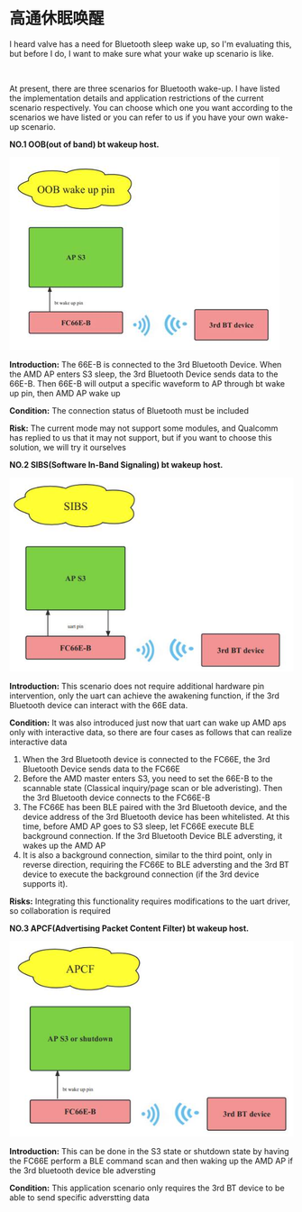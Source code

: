 # 高通休眠唤醒

 I heard valve has a need for Bluetooth sleep wake up, so I'm evaluating this, but before I do, I want to make sure what your wake up scenario is like.

​    

At present, there are three scenarios for Bluetooth wake-up. I have listed the implementation details and application restrictions of the current scenario respectively. You can choose which one you want according to the scenarios we have listed or you can refer to us if you have your own wake-up scenario.

 

**NO.1 OOB(out of band) bt wakeup host.**

![img](./img/clip_image001.jpg)

**Introduction:** The 66E-B is connected to the 3rd Bluetooth Device. When the AMD AP enters S3 sleep, the 3rd Bluetooth Device sends data to the 66E-B. Then 66E-B will output a specific waveform to AP through bt wake up pin, then AMD AP wake up

**Condition:** The connection status of Bluetooth must be included

**Risk:** The current mode may not support some modules, and Qualcomm has replied to us that it may not support, but if you want to choose this solution, we will try it ourselves

 

**NO.2 SIBS(Software In-Band Signaling) bt wakeup host.**

![img](./img/clip_image003.jpg)

 

**Introduction:** This scenario does not require additional hardware pin intervention, only the uart can achieve the awakening function, if the 3rd Bluetooth device can interact with the 66E data.

**Condition:** It was also introduced just now that uart can wake up AMD aps only with interactive data, so there are four cases as follows that can realize interactive data

1. When the 3rd Bluetooth device is connected to the FC66E, the 3rd Bluetooth Device sends data to the FC66E
2. Before the AMD master enters S3, you need to set the 66E-B to the scannable state (Classical inquiry/page scan or ble adveristing). Then the 3rd Bluetooth device connects to the FC66E-B
3. The FC66E has been BLE paired with the 3rd Bluetooth device, and the device address of the 3rd Bluetooth device has been whitelisted. At this time, before AMD AP goes to S3 sleep, let FC66E execute BLE background connection. If the 3rd Bluetooth Device BLE adversting, it wakes up the AMD AP
4. It is also a background connection, similar to the third point, only in reverse direction, requiring the FC66E to BLE adversting and the 3rd BT device to execute the background connection (if the 3rd device supports it).

**Risks:** Integrating this functionality requires modifications to the uart driver, so collaboration is required

 

**NO.3 APCF(Advertising Packet Content Filter) bt wakeup host.**

![img](./img/clip_image005.jpg)

**Introduction:** This can be done in the S3 state or shutdown state by having the FC66E perform a BLE command scan and then waking up the AMD AP if the 3rd bluetooth device ble adversting

**Condition:** This application scenario only requires the 3rd BT device to be able to send specific adverstting data